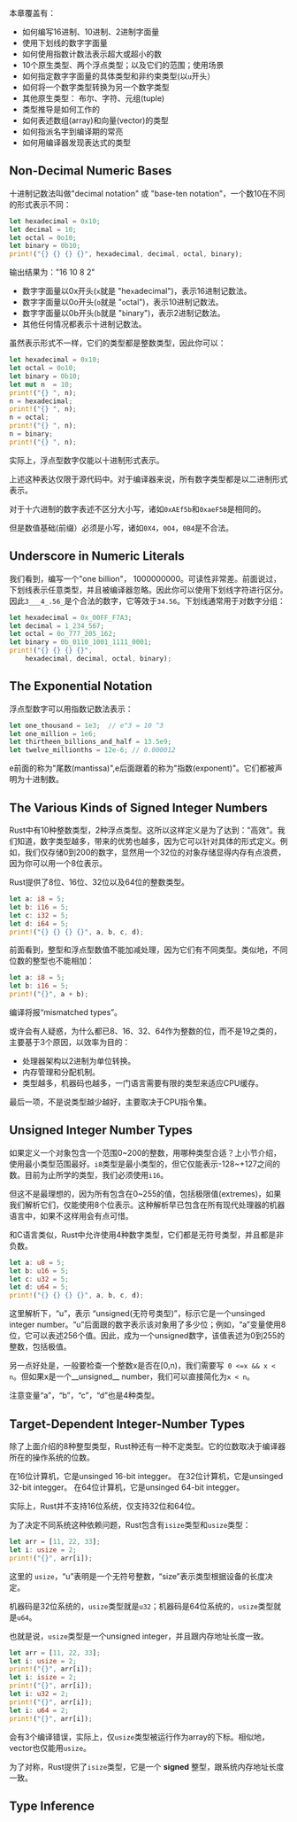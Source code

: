 本章覆盖有：

- 如何编写16进制、10进制、2进制字面量
- 使用下划线的数字字面量
- 如何使用指数计数法表示超大或超小的数
- 10个原生类型、两个浮点类型；以及它们的范围；使用场景
- 如何指定数字字面量的具体类型和非约束类型(以`u`开头）
- 如何将一个数字类型转换为另一个数字类型
- 其他原生类型： 布尔、字符、元组(tuple)
- 类型推导是如何工作的
- 如何表述数组(array)和向量(vector)的类型
- 如何指派名字到编译期的常亮
- 如何用编译器发现表达式的类型


## Non-Decimal Numeric Bases

十进制记数法叫做"decimal notation" 或 "base-ten notation"，一个数10在不同的形式表示不同：

```rust
let hexadecimal = 0x10;
let decimal = 10;
let octal = 0o10;
let binary = 0b10;
print!("{} {} {} {}", hexadecimal, decimal, octal, binary);
```

输出结果为："16 10 8 2"

- 数字字面量以0x开头(`x`就是 "he`x`adecimal")，表示16进制记数法。
- 数字字面量以0o开头(`o`就是 "`o`ctal")，表示10进制记数法。
- 数字字面量以0b开头(`b`就是 "`b`inary")，表示2进制记数法。
- 其他任何情况都表示十进制记数法。

虽然表示形式不一样，它们的类型都是整数类型，因此你可以：

```rust
let hexadecimal = 0x10;
let octal = 0o10;
let binary = 0b10;
let mut n  = 10;
print!("{} ", n);
n = hexadecimal;
print!("{} ", n);
n = octal;
print!("{} ", n);
n = binary;
print!("{} ", n);
```

实际上，浮点型数字仅能以十进制形式表示。

上述这种表达仅限于源代码中。对于编译器来说，所有数字类型都是以二进制形式表示。

对于十六进制的数字表述不区分大小写，诸如`0xAEf5b`和`0xaeF5B`是相同的。

但是数值基础(前缀）必须是小写，诸如`0X4`，`0O4`，`0B4`是不合法。


## Underscore in Numeric Literals

我们看到，编写一个"one billion"， 1000000000。可读性非常差。前面说过，下划线表示任意类型，并且被编译器忽略。因此你可以使用下划线字符进行区分。因此`3___4_.56_`是个合法的数字，它等效于`34.56`。下划线通常用于对数字分组：

```rust
let hexadecimal = 0x_00FF_F7A3;
let decimal = 1_234_567;
let octal = 0o_777_205_162;
let binary = 0b_0110_1001_1111_0001;
print!("{} {} {} {}",
    hexadecimal, decimal, octal, binary);
```

## The Exponential Notation

浮点型数字可以用指数记数法表示：

```rust
let one_thousand = 1e3;  // e^3 = 10 ^3
let one_million = 1e6;
let thirtheen_billions_and_half = 13.5e9;
let twelve_millionths = 12e-6; // 0.000012
```

e前面的称为"尾数(mantissa)",e后面跟着的称为"指数(exponent)"。它们都被声明为十进制数。


## The Various Kinds of Signed Integer Numbers

Rust中有10种整数类型，2种浮点类型。这所以这样定义是为了达到："高效"。我们知道，数字类型越多，带来的优势也越多，因为它可以针对具体的形式定义。例如，我们仅存储0到200的数字，显然用一个32位的对象存储显得内存有点浪费，因为你可以用一个8位表示。

Rust提供了8位、16位、32位以及64位的整数类型。

```rust
let a: i8 = 5;
let b: i16 = 5;
let c: i32 = 5;
let d: i64 = 5;
print!("{} {} {} {}", a, b, c, d);
```

前面看到，整型和浮点型数值不能加减处理，因为它们有不同类型。类似地，不同位数的整型也不能相加：

```rust
let a: i8 = 5;
let b: i16 = 5;
print!("{}", a + b);
```

编译将报“mismatched types”。

或许会有人疑惑，为什么都已8、16、32、64作为整数的位，而不是19之类的，主要基于3个原因，以效率为目的：

- 处理器架构以2进制为单位转换。
- 内存管理和分配机制。
- 类型越多，机器码也越多，一门语言需要有限的类型来适应CPU缓存。

最后一项，不是说类型越少越好，主要取决于CPU指令集。

## Unsigned Integer Number Types

如果定义一个对象包含一个范围0~200的整数，用哪种类型合适？上小节介绍，使用最小类型范围最好。`i8`类型是最小类型的，但它仅能表示-128~+127之间的数。目前为止所学的类型，我们必须使用`i16`。

但这不是最理想的，因为所有包含在0~255的值，包括极限值(extremes)，如果我们解析它们，仅能使用8个位表示。这种解析早已包含在所有现代处理器的机器语言中，如果不这样用会有点可惜。

和C语言类似，Rust中允许使用4种数字类型，它们都是无符号类型，并且都是非负数。

```rust
let a: u8 = 5;
let b: u16 = 5;
let c: u32 = 5;
let d: u64 = 5;
print!("{} {} {} {}", a, b, c, d);
```

这里解析下，“u”，表示 “unsigned(无符号类型)”，标示它是一个unsinged integer number。“u”后面跟的数字表示该对象用了多少位；例如，“a”变量使用8位，它可以表述256个值。因此，成为一个unsigned数字，该值表述为0到255的整数，包括极值。

另一点好处是，一般要检查一个整数x是否在\[0,n)，我们需要写` 0 <=x && x < n`。但如果x是一个__unsigned__ number，我们可以直接简化为`x < n`。

注意变量“a”，“b”，“c”，“d”也是4种类型。

## Target-Dependent Integer-Number Types

除了上面介绍的8种整型类型，Rust种还有一种不定类型。它的位数取决于编译器所在的操作系统的位数。

在16位计算机，它是unsinged 16-bit integger。
在32位计算机，它是unsinged 32-bit integger。
在64位计算机，它是unsinged 64-bit integger。

实际上，Rust并不支持16位系统，仅支持32位和64位。

为了决定不同系统这种依赖问题，Rust包含有`isize`类型和`usize`类型：

```rust
let arr = [11, 22, 33];
let i: usize = 2;
print!("{}", arr[i]);
```

这里的 `usize`，“u”表明是一个无符号整数，“size”表示类型根据设备的长度决定。

机器码是32位系统的，`usize`类型就是`u32`；机器码是64位系统的，`usize`类型就是`u64`。

也就是说，`usize`类型是一个unsigned integer，并且跟内存地址长度一致。

```rust
let arr = [11, 22, 33];
let i: usize = 2;
print!("{}", arr[i]);
let i: isize = 2;
print!("{}", arr[i]);
let i: u32 = 2;
print!("{}", arr[i]);
let i: u64 = 2;
print!("{}", arr[i]);
```

会有3个编译错误，实际上，仅`usize`类型被运行作为array的下标。相似地，vector也仅能用`usize`。

为了对称，Rust提供了`isize`类型，它是一个 __signed__ 整型，跟系统内存地址长度一致。

## Type Inference
















































